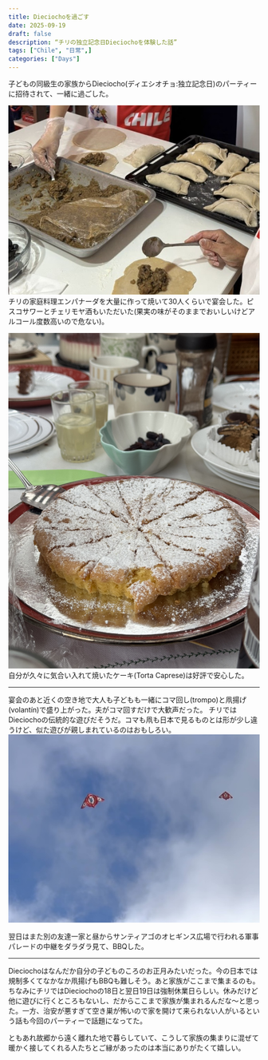 ```yaml
---
title: Dieciochoを過ごす
date: 2025-09-19
draft: false
description: “チリの独立記念日Dieciochoを体験した話”
tags: ["Chile", "日常",]
categories: ["Days"]
---
```


子どもの同級生の家族からDieciocho(ディエシオチョ:独立記念日)のパーティーに招待されて、一緒に過ごした。
<!--more-->
![エンパナーダ](hacerempanada.jpeg) 
チリの家庭料理エンパナーダを大量に作って焼いて30人くらいで宴会した。ピスコサワーとチェリモヤ酒もいただいた(果実の味がそのままでおいしいけどアルコール度数高いので危ない)。

![エンパナーダ](cake.jpeg) 
自分が久々に気合い入れて焼いたケーキ(Torta Caprese)は好評で安心した。

----

宴会のあと近くの空き地で大人も子どもも一緒にコマ回し(trompo)と凧揚げ(volantín)で盛り上がった。夫がコマ回すだけで大歓声だった。
チリではDieciochoの伝統的な遊びだそうだ。コマも凧も日本で見るものとは形が少し違うけど、似た遊びが親しまれているのはおもしろい。
![空と凧](featured-cometa.jpeg)

翌日はまた別の友達一家と昼からサンティアゴのオヒギンス広場で行われる軍事パレードの中継をダラダラ見て、BBQした。

----

Dieciochoはなんだか自分の子どものころのお正月みたいだった。今の日本では規制多くてなかなか凧揚げもBBQも難しそう。あと家族がここまで集まるのも。
ちなみにチリではDieciochoの18日と翌日19日は強制休業日らしい。休みだけど他に遊びに行くところもないし、だからここまで家族が集まれるんだな〜と思った。一方、治安が悪すぎて空き巣が怖いので家を開けて来られない人がいるという話も今回のパーティーで話題になってた。

ともあれ故郷から遠く離れた地で暮らしていて、こうして家族の集まりに混ぜて暖かく接してくれる人たちとご縁があったのは本当にありがたくて嬉しい。